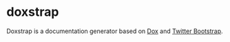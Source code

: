 doxstrap
========

Doxstrap is a documentation generator based on [Dox](https://github.com/visionmedia/dox) and [Twitter Bootstrap](http://twitter.github.com/bootstrap/).